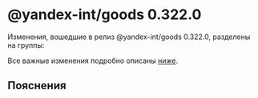 # @yandex-int/goods 0.322.0

<!-- ЧЕЛОВЕЧЕСКОЕ ВСТУПЛЕНИЕ -->

Изменения, вошедшие в релиз @yandex-int/goods 0.322.0, разделены на группы:

Все важные изменения подробно описаны [ниже](#Пояснения).

## Пояснения

